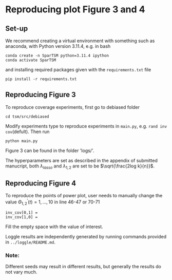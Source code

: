 # Reproducing plot Figure 3 and 4

## Set-up

We recommend creating a virtual environment with something such as anaconda, with Python version 3.11.4, e.g. in bash
```
conda create -n SparTSM python=3.11.4 ipython
conda activate SparTSM
```
and installing required packages given with the `requirements.txt` file
```
pip install -r requirements.txt
``````

## Reproducing Figure 3
To reproduce coverage experiments, first go to debiased folder
```
cd tsm/src/debiased
```
Modify experiments type to reproduce experiments in ```main.py```, e.g. ```rand inv cov```(defult). Then run
```
python main.py
```
Figure 3 can be found in the folder 'logs/'.

The hyperparameters are set as described in the appendix of submitted manucript, both $\lambda_{lasso}$ and $\lambda_{1,2}$ are set to be $\sqrt{\frac{2log k}{n}}$. 

## Reproducing Figure 4
To reproduce the points of power plot, user needs to manually change the value $\Theta_{1,2}^\prime (t) = 1,...,10$ in line 46-47 or 70-71
```
inv_cov[0,1] =
inv_cov[1,0] = 
```
Fill the empty space with the value of interest.

Loggle results are independently generated by running commands provided in ```../loggle/README.md```. 

### Note: 
Different seeds may result in different results, but generally the results do not vary much.
